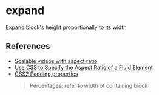 # expand

Expand block's height proportionally to its width

## References

* [Scalable videos with aspect ratio](http://zzzzbov.com/blag/scalable-videos-with-aspect-ratio)
* [Use CSS to Specify the Aspect Ratio of a Fluid Element](http://ansciath.tumblr.com/post/7347495869/css-aspect-ratio)
* [CSS2 Padding properties](https://www.w3.org/TR/CSS2/box.html#propdef-padding-top)
  > Percentages: refer to width of containing block
